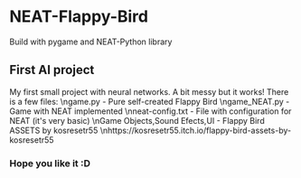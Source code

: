 # NEAT-Flappy-Bird
Build with pygame and NEAT-Python library
## First AI project 
My first small project with neural networks. A bit messy but it works!
There is a few files:
    \ngame.py - Pure self-created Flappy Bird
    \ngame_NEAT.py - Game with NEAT implemented 
    \nneat-config.txt - File with configuration for NEAT (it's very basic)
    \nGame Objects,Sound Efects,UI - Flappy Bird ASSETS by kosresetr55
    \nhttps://kosresetr55.itch.io/flappy-bird-assets-by-kosresetr55

### Hope you like it :D

